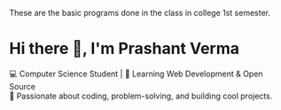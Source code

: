 These are the basic programs done in the class in college 1st semester.
# Hi there 👋, I'm Prashant Verma
💻 Computer Science Student | 🌱 Learning Web Development & Open Source  
🚀 Passionate about coding, problem-solving, and building cool projects.
